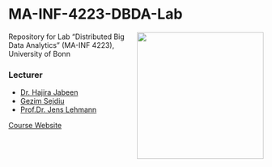 # MA-INF-4223-DBDA-Lab
<img align="right" src="http://sda.cs.uni-bonn.de/wp-content/uploads/2017/10/Smart-Data-Analytics.png" width="250px" />
Repository for  Lab “Distributed Big Data Analytics” (MA-INF 4223), University of Bonn

### Lecturer 
- [Dr. Hajira Jabeen](http://sda.cs.uni-bonn.de/people/dr-hajira-jabeen/)
- [Gezim Sejdiu](http://sda.cs.uni-bonn.de/people/gezim-sejdiu/)
- [Prof.Dr. Jens Lehmann](http://sda.cs.uni-bonn.de/people/prof-dr-jens-lehmann/)

[Course Website](http://sda.cs.uni-bonn.de/teaching/dbda/)
